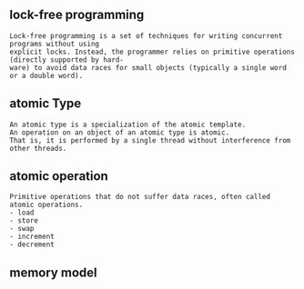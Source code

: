 lock-free programming
---------------------
    Lock-free programming is a set of techniques for writing concurrent programs without using
    explicit locks. Instead, the programmer relies on primitive operations (directly supported by hard-
    ware) to avoid data races for small objects (typically a single word or a double word).


atomic Type
-----------
    An atomic type is a specialization of the atomic template.
    An operation on an object of an atomic type is atomic.
    That is, it is performed by a single thread without interference from other threads.

atomic operation
----------------
    Primitive operations that do not suffer data races, often called atomic operations.
    - load
    - store
    - swap
    - increment
    - decrement

memory model
------------

